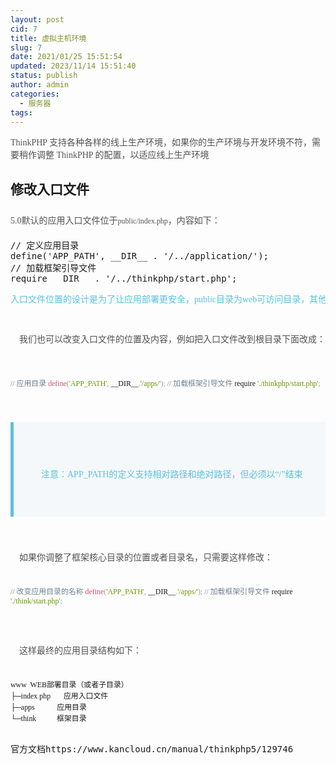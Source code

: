 ```yaml
---
layout: post
cid: 7
title: 虚拟主机环境
slug: 7
date: 2021/01/25 15:51:54
updated: 2023/11/14 15:51:40
status: publish
author: admin
categories: 
  - 服务器
tags: 
---
```



<span style="color:#525252;font-family:&quot;font-size:15px;white-space:normal;background-color:#FFFFFF;">ThinkPHP 支持各种各样的线上生产环境，如果你的生产环境与开发环境不符，需要稍作调整 ThinkPHP 的配置，以适应线上生产环境</span><br />
<h2 style="box-sizing:inherit;-webkit-tap-highlight-color:transparent;text-size-adjust:none;-webkit-font-smoothing:antialiased;padding:0px 0px 0.3em;font-family:&quot;line-height:1.225;margin:14px 0px;font-weight:400;font-size:24px;border-bottom:1px solid #EEEEEE;color:#525252;white-space:normal;background-color:#FFFFFF;">
	修改入口文件
</h2>
<p style="box-sizing:inherit;-webkit-tap-highlight-color:transparent;text-size-adjust:none;-webkit-font-smoothing:antialiased;margin-top:0px;margin-bottom:0px;line-height:2;padding:0px;color:#525252;font-family:&quot;font-size:15px;white-space:normal;background-color:#FFFFFF;">
	5.0默认的应用入口文件位于<code style="box-sizing:inherit;-webkit-tap-highlight-color:transparent;text-size-adjust:none;-webkit-font-smoothing:antialiased;font-family:Consolas, Monaco, &quot;font-size:1em;display:inline-block;border-radius:4px;padding:2px 6px;background:#F9FAFA;word-break:break-all;white-space:pre;line-height:1.3;margin:0px 5px;border:1px solid #DED9D9;">public/index.php</code>，内容如下：
</p>
<pre class="brush:php; toolbar: true; auto-links: true;">// 定义应用目录
define('APP_PATH', __DIR__ . '/../application/');
// 加载框架引导文件
require __DIR__ . '/../thinkphp/start.php';</pre>
<pre class="brush:php; toolbar: true; auto-links: true;"><span style="color:#5BC0DE;font-family:&quot;font-size:15px;white-space:normal;background-color:#F4F8FA;">入口文件位置的设计是为了让应用部署更安全，public目录为web可访问目录，其他的文件都可以放到非WEB访问目录下面。</span></pre>
<pre class="brush:php; toolbar: true; auto-links: true;">
<p style="box-sizing:inherit;-webkit-tap-highlight-color:transparent;text-size-adjust:none;-webkit-font-smoothing:antialiased;margin-top:0px;margin-bottom:0px;line-height:2;padding:0px;color:#525252;font-family:&quot;font-size:15px;white-space:normal;background-color:#FFFFFF;">
	我们也可以改变入口文件的位置及内容，例如把入口文件改到根目录下面改成：
</p>

<pre style="box-sizing:inherit;-webkit-tap-highlight-color:transparent;text-size-adjust:none;-webkit-font-smoothing:antialiased;font-family:Consolas, Monaco, &quot;font-size:15px;margin-top:14px;margin-bottom:14px;line-height:1.45;padding:16px;overflow:auto;background:#F9FAFA;border:1px solid #DED9D9;border-radius:3px;color:#525252;"><code class="ಠhighlight-container" style="box-sizing:inherit;-webkit-tap-highlight-color:transparent;text-size-adjust:none;-webkit-font-smoothing:antialiased;font-family:Consolas, Monaco, &quot;font-size:1em;display:inline;border-radius:4px;padding:0px;background-image:initial;background-position:initial;background-size:initial;background-repeat:initial;background-attachment:initial;background-origin:initial;background-clip:initial;word-break:break-all;line-height:inherit;margin:0px;max-width:100%;overflow:initial;border:none;tab-size:4;"><span class="token comment" style="box-sizing:inherit;-webkit-tap-highlight-color:transparent;text-size-adjust:none;-webkit-font-smoothing:antialiased;color:#708090;">// 应用目录</span> <span class="token function" style="box-sizing:inherit;-webkit-tap-highlight-color:transparent;text-size-adjust:none;-webkit-font-smoothing:antialiased;color:#DD4A68;">define</span><span class="token punctuation" style="box-sizing:inherit;-webkit-tap-highlight-color:transparent;text-size-adjust:none;-webkit-font-smoothing:antialiased;color:#999999;">(</span><span class="token string" style="box-sizing:inherit;-webkit-tap-highlight-color:transparent;text-size-adjust:none;-webkit-font-smoothing:antialiased;color:#669900;">'APP_PATH'</span><span class="token punctuation" style="box-sizing:inherit;-webkit-tap-highlight-color:transparent;text-size-adjust:none;-webkit-font-smoothing:antialiased;color:#999999;">,</span> __DIR__<span class="token punctuation" style="box-sizing:inherit;-webkit-tap-highlight-color:transparent;text-size-adjust:none;-webkit-font-smoothing:antialiased;color:#999999;">.</span><span class="token string" style="box-sizing:inherit;-webkit-tap-highlight-color:transparent;text-size-adjust:none;-webkit-font-smoothing:antialiased;color:#669900;">'/apps/'</span><span class="token punctuation" style="box-sizing:inherit;-webkit-tap-highlight-color:transparent;text-size-adjust:none;-webkit-font-smoothing:antialiased;color:#999999;">)</span><span class="token punctuation" style="box-sizing:inherit;-webkit-tap-highlight-color:transparent;text-size-adjust:none;-webkit-font-smoothing:antialiased;color:#999999;">;</span> <span class="token comment" style="box-sizing:inherit;-webkit-tap-highlight-color:transparent;text-size-adjust:none;-webkit-font-smoothing:antialiased;color:#708090;">// 加载框架引导文件</span> require <span class="token string" style="box-sizing:inherit;-webkit-tap-highlight-color:transparent;text-size-adjust:none;-webkit-font-smoothing:antialiased;color:#669900;">'./thinkphp/start.php'</span><span class="token punctuation" style="box-sizing:inherit;-webkit-tap-highlight-color:transparent;text-size-adjust:none;-webkit-font-smoothing:antialiased;color:#999999;">;</span> </code></pre>
<blockquote class="default" style="box-sizing:inherit;-webkit-tap-highlight-color:transparent;text-size-adjust:none;-webkit-font-smoothing:antialiased;margin:8px 0px;line-height:1.2;padding:8px 16px;color:#5BC0DE;border-left:5px solid #5BC0DE;background-color:#F4F8FA;font-family:&quot;font-size:15px;white-space:normal;">
	<p style="box-sizing:inherit;-webkit-tap-highlight-color:transparent;text-size-adjust:none;-webkit-font-smoothing:antialiased;margin-top:0px;margin-bottom:0px;line-height:2;padding:0px;">
		注意：APP_PATH的定义支持相对路径和绝对路径，但必须以“/”结束
	</p>
</blockquote>
<p style="box-sizing:inherit;-webkit-tap-highlight-color:transparent;text-size-adjust:none;-webkit-font-smoothing:antialiased;margin-top:0px;margin-bottom:0px;line-height:2;padding:0px;color:#525252;font-family:&quot;font-size:15px;white-space:normal;background-color:#FFFFFF;">
	如果你调整了框架核心目录的位置或者目录名，只需要这样修改：
</p>
<pre style="box-sizing:inherit;-webkit-tap-highlight-color:transparent;text-size-adjust:none;-webkit-font-smoothing:antialiased;font-family:Consolas, Monaco, &quot;font-size:15px;margin-top:14px;margin-bottom:14px;line-height:1.45;padding:16px;overflow:auto;background:#F9FAFA;border:1px solid #DED9D9;border-radius:3px;color:#525252;"><code class="ಠhighlight-container" style="box-sizing:inherit;-webkit-tap-highlight-color:transparent;text-size-adjust:none;-webkit-font-smoothing:antialiased;font-family:Consolas, Monaco, &quot;font-size:1em;display:inline;border-radius:4px;padding:0px;background-image:initial;background-position:initial;background-size:initial;background-repeat:initial;background-attachment:initial;background-origin:initial;background-clip:initial;word-break:break-all;line-height:inherit;margin:0px;max-width:100%;overflow:initial;border:none;tab-size:4;"><span class="token comment" style="box-sizing:inherit;-webkit-tap-highlight-color:transparent;text-size-adjust:none;-webkit-font-smoothing:antialiased;color:#708090;">// 改变应用目录的名称</span> <span class="token function" style="box-sizing:inherit;-webkit-tap-highlight-color:transparent;text-size-adjust:none;-webkit-font-smoothing:antialiased;color:#DD4A68;">define</span><span class="token punctuation" style="box-sizing:inherit;-webkit-tap-highlight-color:transparent;text-size-adjust:none;-webkit-font-smoothing:antialiased;color:#999999;">(</span><span class="token string" style="box-sizing:inherit;-webkit-tap-highlight-color:transparent;text-size-adjust:none;-webkit-font-smoothing:antialiased;color:#669900;">'APP_PATH'</span><span class="token punctuation" style="box-sizing:inherit;-webkit-tap-highlight-color:transparent;text-size-adjust:none;-webkit-font-smoothing:antialiased;color:#999999;">,</span> __DIR__<span class="token punctuation" style="box-sizing:inherit;-webkit-tap-highlight-color:transparent;text-size-adjust:none;-webkit-font-smoothing:antialiased;color:#999999;">.</span><span class="token string" style="box-sizing:inherit;-webkit-tap-highlight-color:transparent;text-size-adjust:none;-webkit-font-smoothing:antialiased;color:#669900;">'/apps/'</span><span class="token punctuation" style="box-sizing:inherit;-webkit-tap-highlight-color:transparent;text-size-adjust:none;-webkit-font-smoothing:antialiased;color:#999999;">)</span><span class="token punctuation" style="box-sizing:inherit;-webkit-tap-highlight-color:transparent;text-size-adjust:none;-webkit-font-smoothing:antialiased;color:#999999;">;</span> <span class="token comment" style="box-sizing:inherit;-webkit-tap-highlight-color:transparent;text-size-adjust:none;-webkit-font-smoothing:antialiased;color:#708090;">// 加载框架引导文件</span> require <span class="token string" style="box-sizing:inherit;-webkit-tap-highlight-color:transparent;text-size-adjust:none;-webkit-font-smoothing:antialiased;color:#669900;">'./think/start.php'</span><span class="token punctuation" style="box-sizing:inherit;-webkit-tap-highlight-color:transparent;text-size-adjust:none;-webkit-font-smoothing:antialiased;color:#999999;">;</span> </code></pre>
<p style="box-sizing:inherit;-webkit-tap-highlight-color:transparent;text-size-adjust:none;-webkit-font-smoothing:antialiased;margin-top:0px;margin-bottom:0px;line-height:2;padding:0px;color:#525252;font-family:&quot;font-size:15px;white-space:normal;background-color:#FFFFFF;">
	这样最终的应用目录结构如下：
</p>
<pre style="box-sizing:inherit;-webkit-tap-highlight-color:transparent;text-size-adjust:none;-webkit-font-smoothing:antialiased;font-family:Consolas, Monaco, &quot;font-size:15px;margin-top:14px;margin-bottom:0px;line-height:1.45;padding:16px;overflow:auto;background:#F9FAFA;border:1px solid #DED9D9;border-radius:3px;color:#525252;"><code class="ಠhighlight-container" style="box-sizing:inherit;-webkit-tap-highlight-color:transparent;text-size-adjust:none;-webkit-font-smoothing:antialiased;font-family:Consolas, Monaco, &quot;font-size:1em;display:inline;border-radius:4px;padding:0px;background-image:initial;background-position:initial;background-size:initial;background-repeat:initial;background-attachment:initial;background-origin:initial;background-clip:initial;word-break:break-all;line-height:inherit;margin:0px;max-width:100%;overflow:initial;border:none;tab-size:4;">www  WEB部署目录（或者子目录）
├─index<span class="token punctuation" style="box-sizing:inherit;-webkit-tap-highlight-color:transparent;text-size-adjust:none;-webkit-font-smoothing:antialiased;color:#999999;">.</span>php       应用入口文件
├─apps            应用目录
└─think           框架目录</code></pre>
官方文档https://www.kancloud.cn/manual/thinkphp5/129746<br />
</pre>